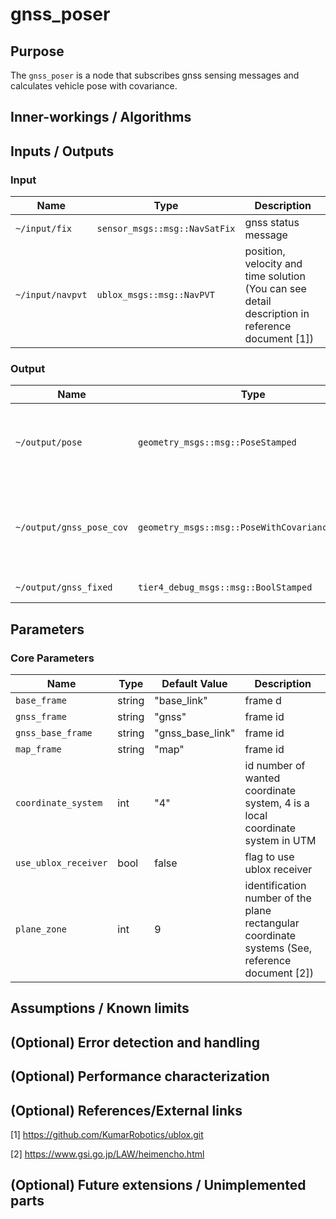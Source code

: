 # gnss_poser

## Purpose

The `gnss_poser` is a node that subscribes gnss sensing messages and calculates vehicle pose with covariance.

## Inner-workings / Algorithms

## Inputs / Outputs

### Input

| Name             | Type                          | Description                                                                                     |
| ---------------- | ----------------------------- | ----------------------------------------------------------------------------------------------- |
| `~/input/fix`    | `sensor_msgs::msg::NavSatFix` | gnss status message                                                                             |
| `~/input/navpvt` | `ublox_msgs::msg::NavPVT`     | position, velocity and time solution (You can see detail description in reference document [1]) |

### Output

| Name                     | Type                                            | Description                                                    |
| ------------------------ | ----------------------------------------------- | -------------------------------------------------------------- |
| `~/output/pose`          | `geometry_msgs::msg::PoseStamped`               | vehicle pose calculated from gnss sensing data                 |
| `~/output/gnss_pose_cov` | `geometry_msgs::msg::PoseWithCovarianceStamped` | vehicle pose with covariance calculated from gnss sensing data |
| `~/output/gnss_fixed`    | `tier4_debug_msgs::msg::BoolStamped`            | gnss fix status                                                |

## Parameters

### Core Parameters

| Name                 | Type   | Default Value    | Description                                                                                     |
|----------------------|--------|------------------|-------------------------------------------------------------------------------------------------|
| `base_frame`         | string | "base_link"      | frame d                                                                                         |
| `gnss_frame`         | string | "gnss"           | frame id                                                                                        |
| `gnss_base_frame`    | string | "gnss_base_link" | frame id                                                                                        |
| `map_frame`          | string | "map"            | frame id                                                                                        |
| `coordinate_system`  | int    | "4"              | id number of wanted coordinate system, 4 is a local coordinate system in UTM                    |
| `use_ublox_receiver` | bool   | false            | flag to use ublox receiver                                                                      |
| `plane_zone`         | int    | 9                | identification number of the plane rectangular coordinate systems (See, reference document [2]) |

## Assumptions / Known limits

## (Optional) Error detection and handling

## (Optional) Performance characterization

## (Optional) References/External links

[1] <https://github.com/KumarRobotics/ublox.git>

[2] <https://www.gsi.go.jp/LAW/heimencho.html>

## (Optional) Future extensions / Unimplemented parts
